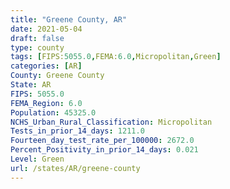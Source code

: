 ```yaml
---
title: "Greene County, AR"
date: 2021-05-04
draft: false
type: county
tags: [FIPS:5055.0,FEMA:6.0,Micropolitan,Green]
categories: [AR]
County: Greene County
State: AR
FIPS: 5055.0
FEMA_Region: 6.0
Population: 45325.0
NCHS_Urban_Rural_Classification: Micropolitan
Tests_in_prior_14_days: 1211.0
Fourteen_day_test_rate_per_100000: 2672.0
Percent_Positivity_in_prior_14_days: 0.021
Level: Green
url: /states/AR/greene-county
---
```



